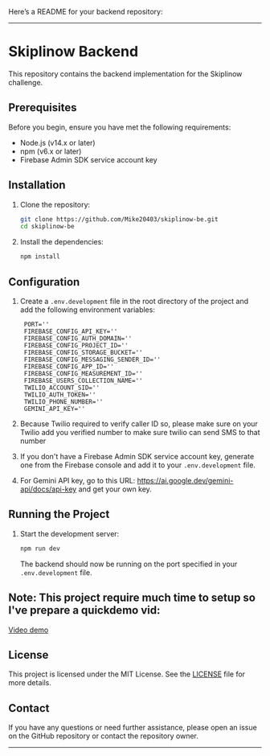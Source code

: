 Here’s a README for your backend repository:

---

# Skiplinow Backend

This repository contains the backend implementation for the Skiplinow challenge.

## Prerequisites

Before you begin, ensure you have met the following requirements:

- Node.js (v14.x or later)
- npm (v6.x or later)
- Firebase Admin SDK service account key

## Installation

1. Clone the repository:

   ```bash
   git clone https://github.com/Mike20403/skiplinow-be.git
   cd skiplinow-be
   ```

2. Install the dependencies:

   ```bash
   npm install
   ```

## Configuration

1. Create a `.env.development` file in the root directory of the project and add the following environment variables:

   ```env.development
	PORT=''
	FIREBASE_CONFIG_API_KEY=''
	FIREBASE_CONFIG_AUTH_DOMAIN=''
	FIREBASE_CONFIG_PROJECT_ID=''
	FIREBASE_CONFIG_STORAGE_BUCKET=''
	FIREBASE_CONFIG_MESSAGING_SENDER_ID=''
	FIREBASE_CONFIG_APP_ID=''
	FIREBASE_CONFIG_MEASUREMENT_ID=''
	FIREBASE_USERS_COLLECTION_NAME=''
	TWILIO_ACCOUNT_SID=''
	TWILIO_AUTH_TOKEN=''
	TWILIO_PHONE_NUMBER=''
	GEMINI_API_KEY=''
   ```
2. Because Twilio required to verify caller ID so, please make sure on your Twilio add you verified number to make sure twilio can send SMS to that number
3. If you don't have a Firebase Admin SDK service account key, generate one from the Firebase console and add it to your `.env.development` file.
4. For Gemini API key, go to this URL: https://ai.google.dev/gemini-api/docs/api-key and get your own key.

## Running the Project

1. Start the development server:

   ```bash
   npm run dev
   ```

   The backend should now be running on the port specified in your `.env.development` file.
   
## Note: This project require much time to setup so I've prepare a quickdemo vid:
[Video demo](https://drive.google.com/file/d/1-Rso9G-W-qzYK1421MG8Vk-6kg8X-cMe/view?usp=sharing)

## License

This project is licensed under the MIT License. See the [LICENSE](LICENSE) file for more details.

## Contact

If you have any questions or need further assistance, please open an issue on the GitHub repository or contact the repository owner.

---
